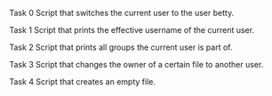 Task 0
Script that switches the current user to the user betty.

Task 1
Script that prints the effective username of the current user.

Task 2
Script that prints all groups the current user is part of.

Task 3
Script that changes the owner of a certain file to another user.

Task 4
Script that creates an empty file.
